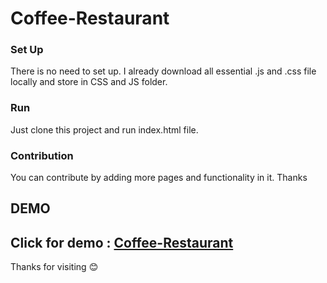 # Coffee-Restaurant


### Set Up
There is no need to set up. I already download all essential .js and .css file locally and store in CSS and JS folder.

### Run
Just clone this project and run index.html file.

### Contribution
You can contribute by adding more pages and functionality in it. Thanks

## DEMO
 Click for demo : [Coffee-Restaurant](https://rakeshec005.github.io/coffee_restaurant/)
---

Thanks for visiting 😊

